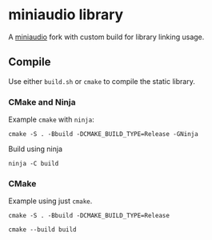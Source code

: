 # miniaudio library

A [miniaudio](https://github.com/mackron/miniaudio) fork with custom build for library linking usage.

## Compile

Use either `build.sh` or `cmake` to compile the static library.

### CMake and Ninja

Example `cmake` with `ninja`:

```
cmake -S . -Bbuild -DCMAKE_BUILD_TYPE=Release -GNinja
```

Build using ninja

```
ninja -C build
```

### CMake

Example using just `cmake`.

```
cmake -S . -Bbuild -DCMAKE_BUILD_TYPE=Release
```

```
cmake --build build
```


